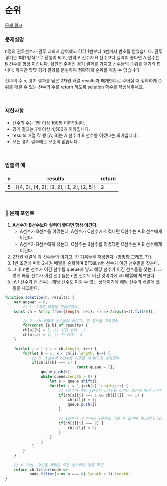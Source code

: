 # 순위


[문제 링크](https://school.programmers.co.kr/learn/courses/30/lessons/49191)

### 문제설명

n명의 권투선수가 권투 대회에 참여했고 각각 1번부터 n번까지 번호를 받았습니다. 권투 경기는 1대1 방식으로 진행이 되고, 만약 A 선수가 B 선수보다 실력이 좋다면 A 선수는 B 선수를 항상 이깁니다. 심판은 주어진 경기 결과를 가지고 선수들의 순위를 매기려 합니다. 하지만 몇몇 경기 결과를 분실하여 정확하게 순위를 매길 수 없습니다.

선수의 수 n, 경기 결과를 담은 2차원 배열 results가 매개변수로 주어질 때 정확하게 순위를 매길 수 있는 선수의 수를 return 하도록 solution 함수를 작성해주세요.

<br/>

### 제한사항

- 선수의 수는 1명 이상 100명 이하입니다.
- 경기 결과는 1개 이상 4,500개 이하입니다.
- results 배열 각 행 [A, B]는 A 선수가 B 선수를 이겼다는 의미입니다.
- 모든 경기 결과에는 모순이 없습니다.

<br/>

### ****입출력 예****

| n | results | return |
| --- | --- | --- |
| 5 | [[4, 3], [4, 2], [3, 2], [1, 2], [2, 5]] | 2 |

<br/>

### 📕 문제 포인트

1. **A선수가 B선수보다 실력이 좋다면 항상 이긴다.**
    - A선수가 B선수를 이겼는데, A선수가 C선수에게 졌다면 C선수는 A,B 선수에게 이긴다.
    - A선수가 B선수에게 졌는데, C선수는 B선수를 이겼다면 C선수는 A.B 선수에게 이긴다.
2. 2차원 배열에 각 선수들의 이기고, 진 기록들을 저장한다. (양방향 그래프..??)
3. 1번 조건에 따라 2차원 배열을 순회하며 BFS로 n번 선수가 이긴 선수들을 찾는다.
4. 그 후 n번 선수가 이긴 선수를 queue에 넣고 해당 선수가 이긴 선수들을 찾는다. 그렇게 해당 선수가 이긴 선수들은 n번 선수도 이긴 것이기에 ch 배열에 체크한다.
5. n번 선수가 진 선수는 해당 선수도 이길 수 없는 상대이기에 해당 선수의 배열에 졌음을 체크한다.

```javascript
function solution(n, results) {
    var answer = 0;
		// 1. 2차원 배열을 만들어준다.
    const ch = Array.from({length: n+1}, () => Array(n+1).fill(0));
    
		// 2. ch 배열에 선수들의 이기고, 진 정보를 기록한다.
		for(const [a,b] of results) {
        ch[a][b] = 1; // 이긴 상대 - 1
        ch[b][a] = 2; // 진 상대 - 2
    }
    
    for(let i = 1 ; i < ch.length; i++) {
        for(let k = 1; k < ch[i].length; k++) {
            // 3. i선수가 k선수를 이겼을 때 BFS로 순회한다.
            if(ch[i][k] === 1) {
								const queue = [];
                queue.push(k);
                while(queue.length > 0) {
                    let s = queue.shift();
                    for(let j = 1;j<ch[s].length;j++) {
						// k선수가 이긴 j선수는 i선수도 이기는 조건에 따라 i선수 배열에 j선수를 체크한다.(1)
                        if(ch[s][j] === 1 && ch[i][j] !== 1) {
                            ch[i][j] = 1;
                            queue.push(j)
                        }
                        
						// i선수가 진 선수는 k선수도 이길 수 없기에 체크한다.(2)
                        if(ch[i][j] === 2) {
                            ch[s][j] = 2;
                        }
                    }
                }
            }
        }
    }
    
	// 4. 0번, 자신을 제외한 모든 선수와의 전적 확인
    return ch.filter(node => 
           node.filter(n => n === 0).length < 3).length;
}
```